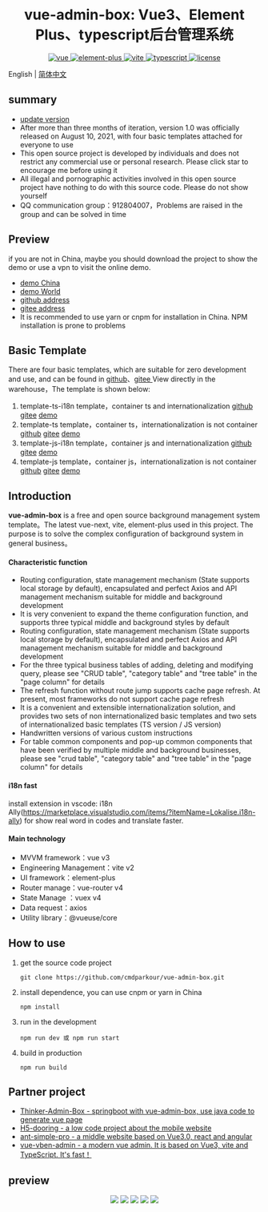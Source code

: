 <h1 align="center">vue-admin-box: Vue3、Element Plus、typescript后台管理系统</h1>
<p align="center">
    <a href="https://github.com/vuejs/vue-next">
        <img src="https://img.shields.io/badge/vue3-3.0.5-brightgreen.svg" alt="vue">
    </a>
    <a href="https://github.com/element-plus/element-plus">
        <img src="https://img.shields.io/badge/elementPlus-^2.0.5-brightgreen.svg" alt="element-plus">
    </a>
    <a href="https://github.com/vitejs/vite">
        <img src="https://img.shields.io/badge/vite-^2.8.6-brightgreen.svg" alt="vite">
    </a>
    <a href="https://github.com/microsoft/TypeScript">
        <img src="https://img.shields.io/badge/typescript-4.1.3-brightgreen.svg" alt="typescript">
    </a>
    <a href="https://github.com/hsiangleev/element-plus-admin/blob/master/LICENSE">
        <img src="https://img.shields.io/github/license/mashape/apistatus.svg" alt="license">
    </a>
</p>

English | [简体中文](./README.zh-CN.md)

## summary

- [update version](./VERSION.md)
- After more than three months of iteration, version 1.0 was officially released on August 10, 2021, with four basic templates attached for everyone to use
- This open source project is developed by individuals and does not restrict any commercial use or personal research. Please click star to encourage me before using it
- All illegal and pornographic activities involved in this open source project have nothing to do with this source code. Please do not show yourself
- QQ communication group：912804007，Problems are raised in the group and can be solved in time

## Preview
if you are not in China, maybe you should download the project to show the demo or use a vpn to visit the online demo.
- [demo China](https://cmdparkour.gitee.io/vue-admin-box/)
- [demo World](https://cmdparkour.github.io/vue-admin-box/dist/)
- [github address](https://github.com/cmdparkour/vue-admin-box)
- [gitee address](https://gitee.com/cmdparkour/vue-admin-box)
- It is recommended to use yarn or cnpm for installation in China. NPM installation is prone to problems

## Basic Template
There are four basic templates, which are suitable for zero development and use, and can be found in [github](https://github.com/cmdparkour/vue-admin-box)、[gitee ](https://gitee.com/cmdparkour/vue-admin-box)View directly in the warehouse，The template is shown below:
1. template-ts-i18n template，container ts and internationalization [github](https://github.com/cmdparkour/vue-admin-box/tree/template-ts-i18n) [gitee](https://gitee.com/cmdparkour/vue-admin-box/tree/template-ts-i18n/) [demo](http://vue-admin-box-template.51weblove.com/ts-i18n/)
2. template-ts template，container ts，internationalization is not container [github](https://github.com/cmdparkour/vue-admin-box/tree/template-ts) [gitee](https://gitee.com/cmdparkour/vue-admin-box/tree/template-ts/) [demo](http://vue-admin-box-template.51weblove.com/ts)
3. template-js-i18n template，container js and internationalization [github](https://github.com/cmdparkour/vue-admin-box/tree/template-js-i18n) [gitee](https://gitee.com/cmdparkour/vue-admin-box/tree/template-js-i18n/) [demo](http://vue-admin-box-template.51weblove.com/js-i18n)
4. template-js template，container js，internationalization is not container [github](https://github.com/cmdparkour/vue-admin-box/tree/template-js) [gitee](https://gitee.com/cmdparkour/vue-admin-box/tree/template-js/) [demo](http://vue-admin-box-template.51weblove.com/js)

## Introduction

**vue-admin-box** is a free and open source background management system template。The latest vue-next, vite, element-plus used in this project. The purpose is to solve the complex configuration of background system in general business。

#### Characteristic function

- Routing configuration, state management mechanism (State supports local storage by default), encapsulated and perfect Axios and API management mechanism suitable for middle and background development
- It is very convenient to expand the theme configuration function, and supports three typical middle and background styles by default
- Routing configuration, state management mechanism (State supports local storage by default), encapsulated and perfect Axios and API management mechanism suitable for middle and background development
- For the three typical business tables of adding, deleting and modifying query, please see "CRUD table", "category table" and "tree table" in the "page column" for details
- The refresh function without route jump supports cache page refresh. At present, most frameworks do not support cache page refresh
- It is a convenient and extensible internationalization solution, and provides two sets of non internationalized basic templates and two sets of internationalized basic templates (TS version / JS version)
- Handwritten versions of various custom instructions
- For table common components and pop-up common components that have been verified by multiple middle and background businesses, please see "crud table", "category table" and "tree table" in the "page column" for details

#### i18n fast
install extension in vscode: i18n Ally(https://marketplace.visualstudio.com/items/?itemName=Lokalise.i18n-ally) for show real word in codes and translate faster.

#### Main technology

- MVVM framework：vue v3
- Engineering Management：vite v2
- UI framework：element-plus
- Router manage：vue-router v4
- State Manage ：vuex v4
- Data request：axios
- Utility library：@vueuse/core

## How to use

1. get the source code project

   ```
   git clone https://github.com/cmdparkour/vue-admin-box.git
   ```

   

2. install dependence, you can use cnpm or yarn in China

   ```
   npm install
   ```

   

3. run in the development

   ```
   npm run dev 或 npm run start
   ```

   

4. build in production

   ```
   npm run build
   ```
   
## Partner project
* [Thinker-Admin-Box - springboot with vue-admin-box, use java code to generate vue page](https://github.com/yirius/thinker-admin-box)
* [H5-dooring - a low code project about the mobile website](http://h5.dooring.cn)
* [ant-simple-pro - a middle website based on Vue3.0, react and angular](https://github.com/lgf196/ant-simple-pro)
* [vue-vben-admin - a modern vue admin. It is based on Vue3, vite and TypeScript. It's fast！](https://github.com/vbenjs/vue-vben-admin)


## preview

<p align="center">
    <img src="http://blog.51weblove.com/wp-content/uploads/2021/08/QQ截图20210810174824.png">
    <img src="http://blog.51weblove.com/wp-content/uploads/2021/08/QQ截图20210810174848.png">
    <img src="http://blog.51weblove.com/wp-content/uploads/2021/08/QQ截图20210810174923.png">
    <img src="http://blog.51weblove.com/wp-content/uploads/2021/08/QQ截图20210810174940.png">
    <img src="http://blog.51weblove.com/wp-content/uploads/2021/08/QQ截图20210810175009.png">
</p>
